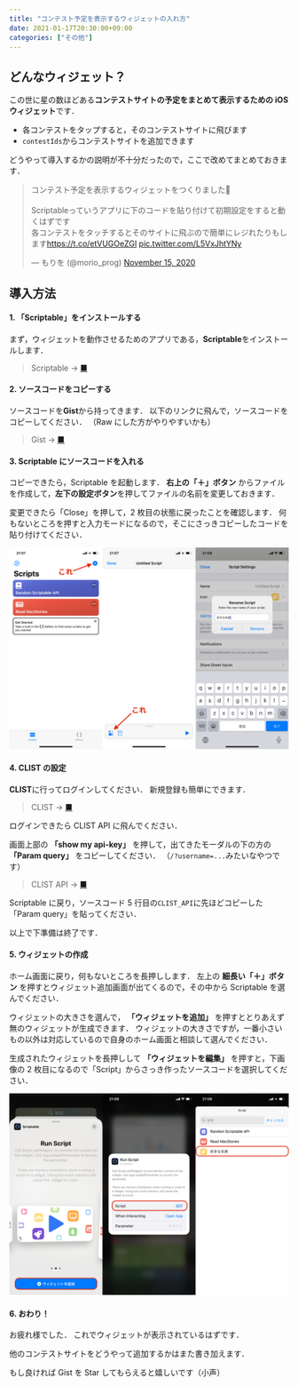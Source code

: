 ```yaml
---
title: "コンテスト予定を表示するウィジェットの入れ方"
date: 2021-01-17T20:30:00+09:00
categories: ["その他"]
---
```


## どんなウィジェット？

この世に星の数ほどある**コンテストサイトの予定をまとめて表示するための iOS ウィジェット**です．

- 各コンテストをタップすると，そのコンテストサイトに飛びます
- `contestIds`からコンテストサイトを追加できます

どうやって導入するかの説明が不十分だったので，ここで改めてまとめておきます．

<blockquote class="twitter-tweet"><p lang="ja" dir="ltr">コンテスト予定を表示するウィジェットをつくりました🙌<br><br>Scriptableっていうアプリに下のコードを貼り付けて初期設定をすると動くはずです<br>各コンテストをタッチするとそのサイトに飛ぶので簡単にレジれたりもします<a href="https://t.co/etVUGOeZGI">https://t.co/etVUGOeZGI</a> <a href="https://t.co/L5VxJhtYNy">pic.twitter.com/L5VxJhtYNy</a></p>&mdash; もりを (@morio_prog) <a href="https://twitter.com/morio_prog/status/1327938750433828864?ref_src=twsrc%5Etfw">November 15, 2020</a></blockquote> <script async src="https://platform.twitter.com/widgets.js" charset="utf-8"></script>

## 導入方法

#### 1. 「Scriptable」をインストールする

まず，ウィジェットを動作させるためのアプリである，**Scriptable**をインストールします．

> Scriptable → [■](https://apps.apple.com/us/app/scriptable/id1405459188?uo=4)

#### 2. ソースコードをコピーする

ソースコードを**Gist**から持ってきます．
以下のリンクに飛んで，ソースコードをコピーしてください．
（Raw にした方がやりやすいかも）

> Gist → [■](https://gist.github.com/morioprog/c2cde4738678f10e561832ea14fd181b)

#### 3. Scriptable にソースコードを入れる

コピーできたら，Scriptable を起動します．
**右上の「＋」ボタン** からファイルを作成して，**左下の設定ボタン**を押してファイルの名前を変更しておきます．

変更できたら「Close」を押して，2 枚目の状態に戻ったことを確認します．
何もないところを押すと入力モードになるので，そこにさっきコピーしたコードを貼り付けてください．

![手順3](/img/posts/widget/1.png)

#### 4. CLIST の設定

**CLIST**に行ってログインしてください．
新規登録も簡単にできます．

> CLIST → [■](https://clist.by/)

ログインできたら CLIST API に飛んでください．

画面上部の **「show my api-key」** を押して，出てきたモーダルの下の方の **「Param query」** をコピーしてください．
（`/?username=...`みたいなやつです）

> CLIST API → [■](https://clist.by/api/v1/doc/)

Scriptable に戻り，ソースコード 5 行目の`CLIST_API`に先ほどコピーした「Param query」を貼ってください．

以上で下準備は終了です．

#### 5. ウィジェットの作成

ホーム画面に戻り，何もないところを長押しします．
左上の **細長い「＋」ボタン** を押すとウィジェット追加画面が出てくるので，その中から Scriptable を選んでください．

ウィジェットの大きさを選んで， **「ウィジェットを追加」** を押すととりあえず無のウィジェットが生成できます．
ウィジェットの大きさですが，一番小さいもの以外は対応しているので自身のホーム画面と相談して選んでください．

生成されたウィジェットを長押しして **「ウィジェットを編集」** を押すと，下画像の 2 枚目になるので「Script」からさっき作ったソースコードを選択してください．

![手順5](/img/posts/widget/2.png)

#### 6. おわり！

お疲れ様でした．
これでウィジェットが表示されているはずです．

他のコンテストサイトをどうやって追加するかはまた書き加えます．

もし良ければ Gist を Star してもらえると嬉しいです（小声）
